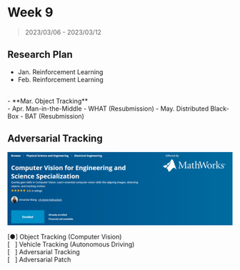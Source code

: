 # Week 9

> 2023/03/06 - 2023/03/12

## Research Plan

- Jan. Reinforcement Learning  
- Feb. Reinforcement Learning  
<br/>
- **Mar. Object Tracking**  
<br/>
- Apr. Man-in-the-Middle - WHAT (Resubmission)  
- May. Distributed Black-Box - BAT (Resubmission)  

## Adversarial Tracking

[![](imgs/cv_matlab.png)](https://www.coursera.org/specializations/computer-vision)

[●] Object Tracking (Computer Vision)  
[ &nbsp; ] Vehicle Tracking (Autonomous Driving)  
[ &nbsp; ] Adversarial Tracking  
[ &nbsp; ] Adversarial Patch  
